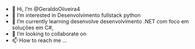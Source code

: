 - 👋 Hi, I’m @GeraldoOliveira4
- 👀 I’m interested in Desenvolvimento fullstack python
- 🌱 I’m currently learning desenvolve desenvolvimento .NET com foco em soluções em C#,
- 💞️ I’m looking to collaborate on 
- 📫 How to reach me ...

<!---
GeraldoOliveira4/GeraldoOliveira4 is a ✨ special ✨ repository because its `README.md` (this file) appears on your GitHub profile.
You can click the Preview link to take a look at your changes.
--->

